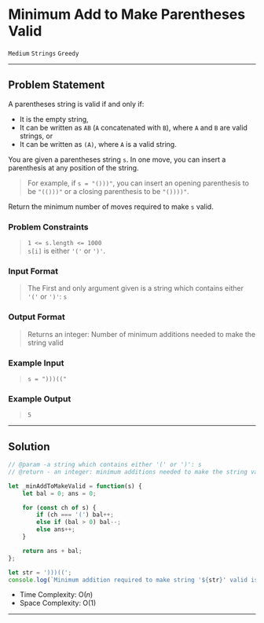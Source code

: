 # Minimum Add to Make Parentheses Valid

`Medium`
`Strings`
`Greedy`

----------

## Problem Statement

A parentheses string is valid if and only if:

- It is the empty string,
- It can be written as `AB` (`A` concatenated with `B`), where `A` and `B` are valid strings, or
- It can be written as `(A)`, where `A` is a valid string.

You are given a parentheses string `s`. In one move, you can insert a parenthesis at any position of the string.

> For example, if `s = "()))"`, you can insert an opening parenthesis to be `"(()))"` or a closing parenthesis to be `"())))"`.

Return the minimum number of moves required to make `s` valid.

### Problem Constraints

> `1 <= s.length <= 1000`  
`s[i]` is either `'('` or `')'`.

### Input Format

> The First and only argument given is a string which contains either `'('` or `')'`: `s`

### Output Format

> Returns an integer: Number of minimum additions needed to make the string valid

### Example Input

> `s = ")))(("`

### Example Output

> `5`

----------

## Solution

```javascript
// @param -a string which contains either '(' or ')': s
// @return - an integer: minimum additions needed to make the string valid

let _minAddToMakeValid = function(s) {
    let bal = 0; ans = 0;

    for (const ch of s) {
        if (ch === '(') bal++;
        else if (bal > 0) bal--;
        else ans++;
    }

    return ans + bal;
};

let str = ')))((';
console.log(`Minimum addition required to make string '${str}' valid is > `, _minAddToMakeValid(str));
```

- Time Complexity: O($n$)
- Space Complexity: O($1$)

----------
